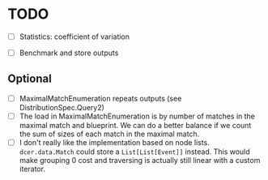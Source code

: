 # TODO
- [ ] Statistics: coefficient of variation
- [ ] Benchmark and store outputs


## Optional

- [ ] MaximalMatchEnumeration repeats outputs (see DistributionSpec.Query2)
- [ ] The load in MaximalMatchEnumeration is by number of matches in the maximal match and blueprint. We can do a better balance if we count the sum of sizes of each match in the maximal match.
- [ ] I don't really like the implementation based on node lists. 
`dcer.data.Match` could store a `List[List[Event]]` instead.
This would make grouping 0 cost and traversing is actually still linear with a custom iterator.